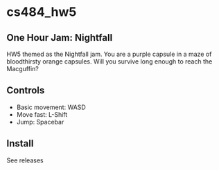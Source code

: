 # cs484_hw5
## One Hour Jam: Nightfall  
HW5 themed as the Nightfall jam. You are a purple capsule in a maze of bloodthirsty orange capsules. Will you survive long enough to reach the Macguffin?

## Controls
+ Basic movement: WASD
+ Move fast: L-Shift
+ Jump: Spacebar

## Install  
See releases
